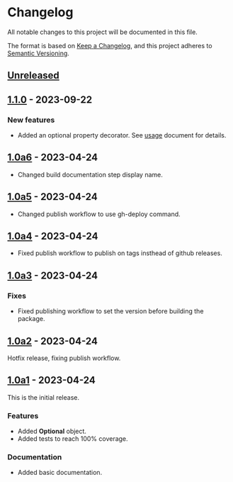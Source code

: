 # Changelog

All notable changes to this project will be documented in this file.

The format is based on [Keep a Changelog](https://keepachangelog.com/en/1.0.0/),
and this project adheres to [Semantic Versioning](https://semver.org/spec/v2.0.0.html).

## [Unreleased]

## [1.1.0] - 2023-09-22

### New features

- Added an optional property decorator. See [usage] document for details.

## [1.0a6] - 2023-04-24

- Changed build documentation step display name.

## [1.0a5] - 2023-04-24

- Changed publish workflow to use gh-deploy command.

## [1.0a4] - 2023-04-24

- Fixed publish workflow to publish on tags insthead of github releases.

## [1.0a3] - 2023-04-24

### Fixes

- Fixed publishing workflow to set the version before building the package.

## [1.0a2] - 2023-04-24

Hotfix release, fixing publish workflow.

## [1.0a1] - 2023-04-24

This is the initial release.

### Features

- Added **Optional** object.
- Added tests to reach 100% coverage.

### Documentation

- Added basic documentation.

[Unreleased]: https://github.com/francipvb/py-optional/compare/v0.0.0...HEAD
[1.0a1]: https://github.com/francipvb/py-optional/releases/tag/v1.0a1
[1.0a2]: https://github.com/francipvb/py-optional/releases/tag/v1.0a2
[1.0a3]: https://github.com/francipvb/py-optional/releases/tag/v1.0a3
[1.0a4]: https://github.com/francipvb/py-optional/releases/tag/v1.0a4
[1.0a5]: https://github.com/francipvb/py-optional/releases/tag/v1.0a5
[1.0a6]: https://github.com/francipvb/py-optional/releases/tag/v1.0a6
[1.1.0]: https://github.com/francipvb/py-optional/releases/tag/v1.1.0
[usage]: USAGE.md